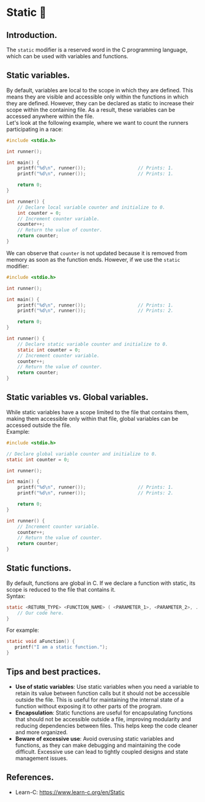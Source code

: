 # Static 🧊
## Introduction.
The `static` modifier is a reserved word in the C programming language, which can be used with variables and functions.

## Static variables.
By default, variables are local to the scope in which they are defined. This means they are visible and accessible only within the functions in which they are defined. However, they can be declared as static to increase their scope within the containing file. As a result, these variables can be accessed anywhere within the file.<br>
Let's look at the following example, where we want to count the runners participating in a race:
```c
#include <stdio.h>

int runner();

int main() {
    printf("%d\n", runner());                   // Prints: 1.
    printf("%d\n", runner());                   // Prints: 1.

    return 0;
}

int runner() {
    // Declare local variable counter and initialize to 0.
    int counter = 0;
    // Increment counter variable.
    counter++;
    // Return the value of counter.
    return counter;
}
```
We can observe that `counter` is not updated because it is removed from memory as soon as the function ends. However, if we use the `static` modifier:
```c
#include <stdio.h>

int runner();

int main() {
    printf("%d\n", runner());                   // Prints: 1.
    printf("%d\n", runner());                   // Prints: 2.

    return 0;
}

int runner() {
    // Declare static variable counter and initialize to 0.
    static int counter = 0;
    // Increment counter variable.
    counter++;
    // Return the value of counter.
    return counter;
}
```

## Static variables vs. Global variables.
While static variables have a scope limited to the file that contains them, making them accessible only within that file, global variables can be accessed outside the file.<br>
Example:
```c
#include <stdio.h>

// Declare global variable counter and initialize to 0.
static int counter = 0;

int runner();

int main() {
    printf("%d\n", runner());                   // Prints: 1.
    printf("%d\n", runner());                   // Prints: 2.

    return 0;
}

int runner() {
    // Increment counter variable.
    counter++;
    // Return the value of counter.
    return counter;
}
```

## Static functions.
By default, functions are global in C. If we declare a function with static, its scope is reduced to the file that contains it.<br>
Syntax:
```c
static <RETURN_TYPE> <FUNCTION_NAME> ( <PARAMETER_1>, <PARAMETER_2>, ..., <PARAMETER_N> ) {
    // Our code here.
}
```
For example:
```c
static void aFunction() {
   printf("I am a static function.");
}
```

## Tips and best practices.
- **Use of static variables**: Use static variables when you need a variable to retain its value between function calls but it should not be accessible outside the file. This is useful for maintaining the internal state of a function without exposing it to other parts of the program.
- **Encapsulation**: Static functions are useful for encapsulating functions that should not be accessible outside a file, improving modularity and reducing dependencies between files. This helps keep the code cleaner and more organized.
- **Beware of excessive use**: Avoid overusing static variables and functions, as they can make debugging and maintaining the code difficult. Excessive use can lead to tightly coupled designs and state management issues.

## References.
- Learn-C: https://www.learn-c.org/en/Static
